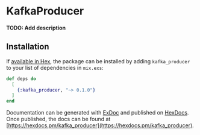 # KafkaProducer

**TODO: Add description**

## Installation

If [available in Hex](https://hex.pm/docs/publish), the package can be installed
by adding `kafka_producer` to your list of dependencies in `mix.exs`:

```elixir
def deps do
  [
    {:kafka_producer, "~> 0.1.0"}
  ]
end
```

Documentation can be generated with [ExDoc](https://github.com/elixir-lang/ex_doc)
and published on [HexDocs](https://hexdocs.pm). Once published, the docs can
be found at [https://hexdocs.pm/kafka_producer](https://hexdocs.pm/kafka_producer).

